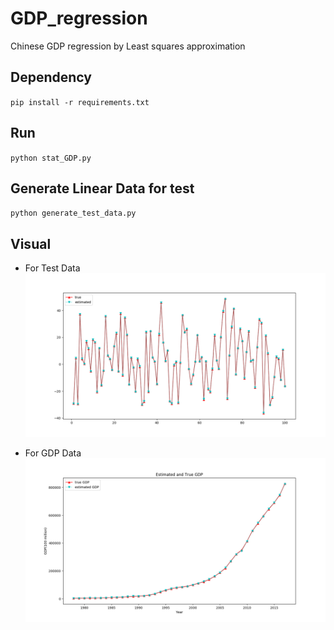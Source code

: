 # GDP_regression
Chinese GDP regression by  Least squares approximation 

## Dependency
`pip install -r requirements.txt`

## Run
`python stat_GDP.py`

## Generate Linear Data for test
`python generate_test_data.py`

## Visual
* For Test Data
![avatar](/pics/test_linear_full_solve_visual.png)

* For GDP Data
![avatar](/pics/GDP_full_solve_visual.png)
